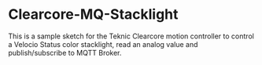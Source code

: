 # Clearcore-MQ-Stacklight
This is a sample sketch for the Teknic Clearcore motion controller to control a Velocio Status color stacklight, read an analog value and publish/subscribe to MQTT Broker.
